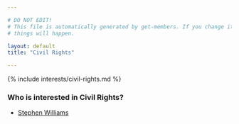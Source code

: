 ```yaml
---

# DO NOT EDIT!
# This file is automatically generated by get-members. If you change it, bad
# things will happen.

layout: default
title: "Civil Rights"

---
```


{% include interests/civil-rights.md %}

### Who is interested in Civil Rights?


* [Stephen Williams](members/stephen-williams.html)
